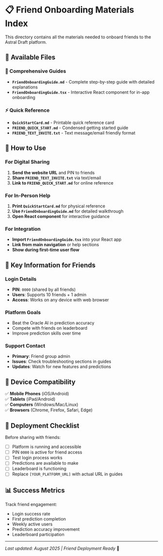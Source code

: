 # 📋 Friend Onboarding Materials Index

This directory contains all the materials needed to onboard friends to the Astral Draft platform.

## 📁 Available Files

### 📖 Comprehensive Guides
- **`FriendOnboardingGuide.md`** - Complete step-by-step guide with detailed explanations
- **`FriendOnboardingGuide.tsx`** - Interactive React component for in-app onboarding

### ⚡ Quick Reference
- **`QuickStartCard.md`** - Printable quick reference card
- **`FRIEND_QUICK_START.md`** - Condensed getting started guide
- **`FRIEND_TEXT_INVITE.txt`** - Text message/email friendly format

## 🎯 How to Use

### For Digital Sharing
1. **Send the website URL** and PIN to friends
2. **Share `FRIEND_TEXT_INVITE.txt`** via text/email
3. **Link to `FRIEND_QUICK_START.md`** for online reference

### For In-Person Help
1. **Print `QuickStartCard.md`** for physical reference
2. **Use `FriendOnboardingGuide.md`** for detailed walkthrough
3. **Open React component** for interactive guidance

### For Integration
- **Import `FriendOnboardingGuide.tsx`** into your React app
- **Link from main navigation** or help sections
- **Show during first-time user flow**

## 🔑 Key Information for Friends

### Login Details
- **PIN**: `0000` (shared by all friends)
- **Users**: Supports 10 friends + 1 admin
- **Access**: Works on any device with web browser

### Platform Goals
- Beat the Oracle AI in prediction accuracy
- Compete with friends on leaderboard
- Improve prediction skills over time

### Support Contact
- **Primary**: Friend group admin
- **Issues**: Check troubleshooting sections in guides
- **Updates**: Watch for new features and predictions

## 📱 Device Compatibility

✅ **Mobile Phones** (iOS/Android)  
✅ **Tablets** (iPad/Android)  
✅ **Computers** (Windows/Mac/Linux)  
✅ **Browsers** (Chrome, Firefox, Safari, Edge)

## 🚀 Deployment Checklist

Before sharing with friends:

- [ ] Platform is running and accessible
- [ ] PIN `0000` is active for friend access
- [ ] Test login process works
- [ ] Predictions are available to make
- [ ] Leaderboard is functioning
- [ ] Replace `[YOUR_PLATFORM_URL]` with actual URL in guides

## 📊 Success Metrics

Track friend engagement:
- Login success rate
- First prediction completion
- Weekly active users
- Prediction accuracy improvement
- Leaderboard participation

---

*Last updated: August 2025 | Friend Deployment Ready* 🎉
